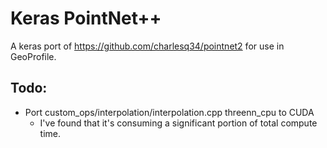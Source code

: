 # Keras PointNet++
A keras port of https://github.com/charlesq34/pointnet2 for use in GeoProfile.

## Todo:
* Port custom\_ops/interpolation/interpolation.cpp threenn\_cpu to CUDA
    * I've found that it's consuming a significant portion of total compute time.
